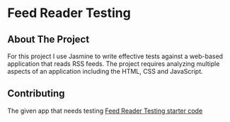 # Feed Reader Testing

## About The Project
For this project I use Jasmine to write effective tests against a web-based application that reads RSS feeds.
The project requires analyzing multiple aspects of an application including the HTML, CSS and JavaScript.

## Contributing
The given app that needs testing [Feed Reader Testing starter code](#https://github.com/udacity/frontend-nanodegree-feedreader)

